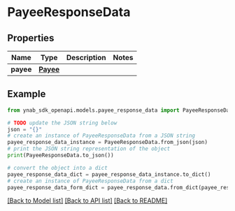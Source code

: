 # PayeeResponseData


## Properties

Name | Type | Description | Notes
------------ | ------------- | ------------- | -------------
**payee** | [**Payee**](Payee.md) |  | 

## Example

```python
from ynab_sdk_openapi.models.payee_response_data import PayeeResponseData

# TODO update the JSON string below
json = "{}"
# create an instance of PayeeResponseData from a JSON string
payee_response_data_instance = PayeeResponseData.from_json(json)
# print the JSON string representation of the object
print(PayeeResponseData.to_json())

# convert the object into a dict
payee_response_data_dict = payee_response_data_instance.to_dict()
# create an instance of PayeeResponseData from a dict
payee_response_data_form_dict = payee_response_data.from_dict(payee_response_data_dict)
```
[[Back to Model list]](../README.md#documentation-for-models) [[Back to API list]](../README.md#documentation-for-api-endpoints) [[Back to README]](../README.md)


